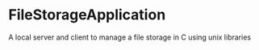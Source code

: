 # FileStorageApplication
A local server and client to manage a file storage in C using unix libraries
